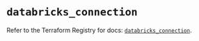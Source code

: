 # `databricks_connection`

Refer to the Terraform Registry for docs: [`databricks_connection`](https://registry.terraform.io/providers/databricks/databricks/1.92.0/docs/resources/connection).

